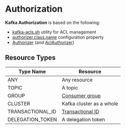 # Authorization

**Kafka Authorization** is based on the following:

* [kafka-acls.sh](../tools/kafka-acls/index.md) utility for ACL management
* [authorizer.class.name](../KafkaConfig.md#authorizer.class.name) configuration property
* [Authorizer](Authorizer.md) (and [AclAuthorizer](AclAuthorizer.md))

## Resource Types

 Type Name | Resource
-----------|---------
 ANY | Any resource
 TOPIC | A topic
 GROUP | [Consumer group](../consumer-groups/index.md)
 CLUSTER | Kafka cluster as a whole
 TRANSACTIONAL_ID | [Transactional ID](../transactions/index.md)
 DELEGATION_TOKEN | A delegation token
